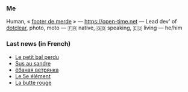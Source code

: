 ### Me

Human, « [footer de merde](https://open-time.net/post/2013/07/17/La-veritable-histoire-du-Footer-de-merde-) » — https://open-time.net — Lead dev' of [dotclear](https://git.dotclear.org/dev/dotclear), photo, moto — 🇫🇷 native, 🇬🇧 speaking, 🇪🇺 living — he/him

### Last news (in French)

<!-- BLOG-POST-LIST:START -->
- [Le petit bal perdu](https://open-time.net/post/2022/07/15/Le-petit-bal-perdu)
- [Sus au sandre](https://open-time.net/post/2022/07/14/Sus-au-sandre)
- [ёбаная ветрянка](https://open-time.net/post/2022/07/13/-)
- [Le 5e élément](https://open-time.net/post/2022/07/12/Le-5e-element)
- [La butte rouge](https://open-time.net/post/2022/07/11/La-butte-rouge)
<!-- BLOG-POST-LIST:END -->
